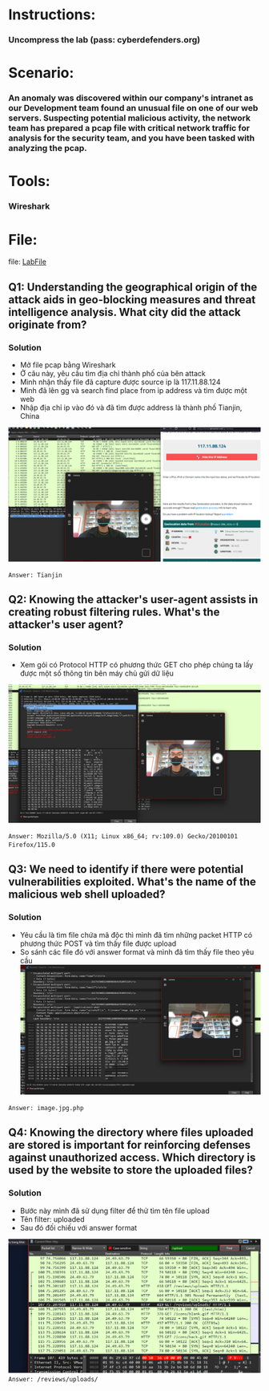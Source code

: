 # Instructions:
  ### Uncompress the lab (pass: cyberdefenders.org)

# Scenario:

  ### An anomaly was discovered within our company's intranet as our Development team found an unusual file on one of our web servers. Suspecting potential malicious activity, the network team has prepared a pcap file with critical network traffic for analysis for the security team, and you have been tasked with analyzing the pcap.

# Tools:
  ### Wireshark

# File:
file: [LabFile](LabFiles/c116-WebStrike.pcap)
  
## Q1: Understanding the geographical origin of the attack aids in geo-blocking measures and threat intelligence analysis. What city did the attack originate from?

### Solution
* Mở file pcap bằng Wireshark
* Ở câu này, yêu cầu tìm địa chỉ thành phố của bên attack
* Mình nhận thấy file đã capture được source ip là 117.11.88.124
* Mình đã lên gg và search find place from ip address và tìm được một web
* Nhập địa chỉ ip vào đó và đã tìm được address là thành phố Tianjin, China

![image](Image/Q1.png)

`Answer: Tianjin`

## Q2: Knowing the attacker's user-agent assists in creating robust filtering rules. What's the attacker's user agent?

### Solution
* Xem gói có Protocol HTTP có phương thức GET cho phép chúng ta lấy được một số thông tin bên máy chủ gửi dữ liệu

![image](Image/Q2.png)

`Answer: Mozilla/5.0 (X11; Linux x86_64; rv:109.0) Gecko/20100101 Firefox/115.0`

## Q3: We need to identify if there were potential vulnerabilities exploited. What's the name of the malicious web shell uploaded?
### Solution
* Yêu cầu là tìm file chứa mã độc thì mình đã tìm những packet HTTP có phương thức POST và tìm thấy file được upload
* So sánh các file đó với answer format và mình đã tìm thấy file theo yêu cầu
![image](Image/Q3.png)

`Answer: image.jpg.php`
## Q4: Knowing the directory where files uploaded are stored is important for reinforcing defenses against unauthorized access. Which directory is used by the website to store the uploaded files?
### Solution
* Bước này mình đã sử dụng filter để thử tìm tên file upload
* Tên filter: uploaded
* Sau đó đối chiếu với answer format

![image](Image/Q4.png)
`Answer: /reviews/uploads/`
